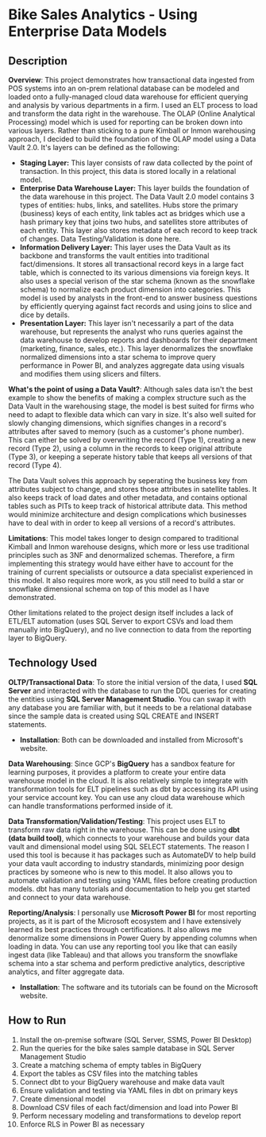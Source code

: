 # Bike Sales Analytics - Using Enterprise Data Models
## Description

**Overview**: This project demonstrates how transactional data ingested from POS systems into an on-prem relational database can be modeled and loaded onto a fully-managed cloud data warehouse for efficient querying and analysis by various departments in a firm. I used an ELT process to load and transform the data right in the warehouse. The OLAP (Online Analytical Processing) model which is used for reporting can be broken down into various layers. Rather than sticking to a pure Kimball or Inmon warehousing approach, I decided to build the foundation of the OLAP model using a Data Vault 2.0. It's layers can be defined as the following:
  - **Staging Layer:** This layer consists of raw data collected by the point of transaction. In this project, this data is stored locally in a relational model.
  - **Enterprise Data Warehouse Layer:** This layer builds the foundation of the data warehouse in this project. The Data Vault 2.0 model contains 3 types of entities: hubs, links, and satellites. Hubs store the primary (business) keys of each entity, link tables act as bridges which use a hash primary key that joins two hubs, and satellites store attributes of each entity. This layer also stores metadata of each record to keep track of changes. Data Testing/Validation is done here.
  - **Information Delivery Layer:** This layer uses the Data Vault as its backbone and transforms the vault entities into traditional fact/dimensions. It stores all transactional record keys in a large fact table, which is connected to its various dimensions via foreign keys. It also uses a special verison of the star schema (known as the snowflake schema) to normalize each product dimension into categories. This model is used by analysts in the front-end to answer business questions by efficiently querying against fact records and using joins to slice and dice by details.
  - **Presentation Layer:** This layer isn't necessarily a part of the data warehouse, but represents the analyst who runs queries against the data warehouse to develop reports and dashboards for their department (marketing, finance, sales, etc.). This layer denormalizes the snowflake normalized dimensions into a star schema to improve query performance in Power BI, and analyzes aggregate data using visuals and modifies them using slicers and filters.

**What's the point of using a Data Vault?**: Although sales data isn't the best example to show the benefits of making a complex structure such as the Data Vault in the warehousing stage, the model is best suited for firms who need to adapt to flexible data which can vary in size. It's also well suited for slowly changing dimensions, which signifies changes in a record's attributes after saved to memory (such as a customer's phone number). This can either be solved by overwriting the record (Type 1), creating a new record (Type 2), using a column in the records to keep original attribute (Type 3), or keeping a seperate history table that keeps all versions of that record (Type 4). 

The Data Vault solves this approach by seperating the business key from attributes subject to change, and stores those attributes in satellite tables. It also keeps track of load dates and other metadata, and contains optional tables such as PITs to keep track of historical attribute data. This method would minimize architecture and design complications which businesses have to deal with in order to keep all versions of a record's attributes.

**Limitations**: This model takes longer to design compared to traditional Kimball and Inmon warehouse designs, which more or less use traditional principles such as 3NF and denormalized schemas. Therefore, a firm implementing this strategy would have either have to account for the training of current specialists or outsource a data specialist experienced in this model. It also requires more work, as you still need to build a star or snowflake dimensional schema on top of this model as I have demonstrated.

Other limitations related to the project design itself includes a lack of ETL/ELT automation (uses SQL Server to export CSVs and load them manually into BigQuery), and no live connection to data from the reporting layer to BigQuery.

## Technology Used
**OLTP/Transactional Data**: To store the initial version of the data, I used **SQL Server** and interacted with the database to run the DDL queries for creating the entities using **SQL Server Management Studio**. You can swap it with any database you are familiar with, but it needs to be a relational database since the sample data is created using SQL CREATE and INSERT statements.
- **Installation**: Both can be downloaded and installed from Microsoft's website.

**Data Warehousing**: Since GCP's **BigQuery** has a sandbox feature for learning purposes, it provides a platform to create your entire data warehouse model in the cloud. It is also relatively simple to integrate with transformation tools for ELT pipelines such as dbt by accessing its API using your service account key. You can use any cloud data warehouse which can handle transformations performed inside of it.

**Data Transformation/Validation/Testing**: This project uses ELT to transform raw data right in the warehouse. This can be done using **dbt (data build tool)**, which connects to your warehouse and builds your data vault and dimensional model using SQL SELECT statements. The reason I used this tool is because it has packages such as AutomateDV to help build your data vault according to industry standards, minimizing poor design practices by someone who is new to this model. It also allows you to automate validation and testing using YAML files before creating production models. dbt has many tutorials and documentation to help you get started and connect to your data warehouse.

**Reporting/Analysis**: I personally use **Microsoft Power BI** for most reporting projects, as it is part of the Microsoft ecosystem and I have extensively learned its best practices through certifications. It also allows me denormalize some dimensions in Power Query by appending columns when loading in data. You can use any reporting tool you like that can easily ingest data (like Tableau) and that allows you transform the snowflake schema into a star schema and perform predictive analytics, descriptive analytics, and filter aggregate data. 
- **Installation**: The software and its tutorials can be found on the Microsoft website.

## How to Run
1. Install the on-premise software (SQL Server, SSMS, Power BI Desktop)
2. Run the queries for the bike sales sample database in SQL Server Management Studio
3. Create a matching schema of empty tables in BigQuery
4. Export the tables as CSV files into the matching tables
5. Connect dbt to your BigQuery warehouse and make data vault
6. Ensure validation and testing via YAML files in dbt on primary keys
7. Create dimensional model
8. Download CSV files of each fact/dimension and load into Power BI
9. Perform necessary modeling and transformations to develop report
10. Enforce RLS in Power BI as necessary





